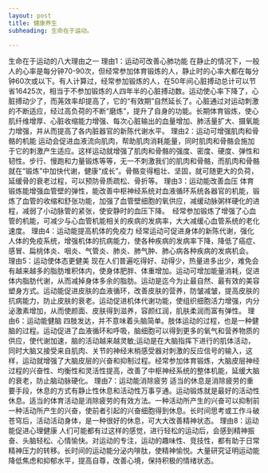 ```yaml
---
layout: post
title: 健康养生
subheading: 生命在于运动。

---
```


生命在于运动的八大理由之一
理由1：运动可改善心肺功能
         在静止的情况下，一般人的心率是每分钟70-90次，但经常参加体育锻炼的人，静止时的心率大都在每分钟60次或以下。有人计算过，经常参加锻炼的人，在50年间心脏搏动总计可以节省16425次，相当于不参加锻炼的人四年半的心脏搏动数。运动使心率下降了，心脏搏动少了，而荛效率却提高了，它的“有效期”自然延长了。心脏通过对运动刺激的不断适应，经过高负荷的不断“磨炼”，提升了自身的功能。长期体育锻炼，使心肌纤维增厚、心脏收缩能力增强、每次心脏输出的血量增加、肺活量扩大、摄氧能力增强，并从而提高了各内脏器官的新陈代谢水平。
理由2：运动可增强肌肉和骨骼的机能
         运动会促进血液流向肌肉，帮助肌肉消耗能量，同时肌肉和骨骼会施加于它的刺激产生适应。这样运动就增强了肌肉和骨骼的强度、密度、硬度、弹性和韧性。步行、慢跑和力量锻炼等等，无一不刺激我们的肌肉和骨骼，而肌肉和骨骼就在“锻炼”中加快代谢，健康“成长”。骨骼变得粗壮、坚固，就可随更大的负荷，延缓骨的衰老过程，可以预防骨质疏松、骨折等。
理由3：运动能改善血压
         体育锻炼能增强血管壁的弹性，能改善中枢神经系统对血液循环系统各器官的机能，锻炼了血管的收缩和舒张功能，加强了血管壁细胞的氧供应，减缓动脉粥样硬化的进程，减弱了小动脉管的紧张，使安静时的血压下降。　经常参加锻炼了增强了心血管的机能，可减少与心血管机能相关的疾病的发病率，大大减缓心血管系统的老化速度。
理由4：运动能提高机体的免疫力
          经常运动可促进身体的新陈代谢，强化人体的免疫系统，增强机体的抗病能力，使各种疾病的发病率下降，降低了癌症、感冒、扁桃体炎、咽炎、气管炎、肺炎、肺气肿、肺心病各种疾病的发病机会。
理由5：运动使体态更健美
         现在人们普遍吃得好、动得少，热量进多出少，难免会有越来越多的脂肪堆积体内，使身体肥胖、体重增加。运动可增加能量消耗，促进体内脂肪代谢，从而减掉身体多余的脂肪。运动是迄今为止最自然、最有效的美容塑身方式。运动能促进皮肤的血液循环，改善皮肤的营养，防皱减皱，提高皮肤的抗病能力，防止皮肤的衰老。运动促进机体代谢功能，使组织细胞活力增强，内分泌激素增加，从而使颜面、皮肤得到滋养，容颜红润，肌肤柔润而富有弹性。
理由6：运动能健脑
          四肢发达，并不意味着头脑简单。肢体运动的过程，也是一种健脑的过程。运动促进了血液循环和呼吸，脑细胞可以得到更多的氧气和营养物质的供应，使代谢加速，脑的活动越来越灵敏;运动是在大脑指挥下进行的肌体活动，同时大脑又接受来自肌肉、关节的神经末梢感受器对刺激的反应信号的输入，这样，运动就增强了大脑皮层的兴奋和抑制过程。经常参加体育锻炼，大脑皮层神经过程的兴奋性、均衡性和灵活性提高，改善了中枢神经系统的整体机能，延缓大脑的衰老，防止脑动脉硬化。
理由7：运动能消除疲劳
          适当的休息是消除疲劳的重要手段，休息的方式有静止性休息和活动性万事亨通。运动锻炼就是最好的活动性休息。适当的体育活动是消除疲劳的有效方法。一种活动所产生的兴奋可以抑制前一种活动所产生的兴奋，使前者引起的兴奋细胞得到休息。长时间思考或工作斗破苍穹后，活动活动身体，是一种很好的休息，可大大改善精神状态。
理由8：运动能促进心理健康
          人们可能都有过这样的感觉，进行轻松的运动后，会感到精神振奋、头脑轻松、心情愉快。对运动的专注，运动的趣味性、竞技性，都有助于日常精神压力的转移。长时间的运动能分泌内啡肽，使精神愉悦。大量研究证明运动能降低焦虑和抑郁水平，提高自尊，改善心境，保持积极的情绪状态。
